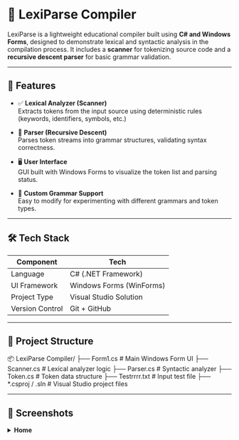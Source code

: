 # 🧠 LexiParse Compiler

LexiParse is a lightweight educational compiler built using **C# and Windows Forms**, designed to demonstrate lexical and syntactic analysis in the compilation process. It includes a **scanner** for tokenizing source code and a **recursive descent parser** for basic grammar validation.

---

## 🚀 Features

- ✅ **Lexical Analyzer (Scanner)**  
  Extracts tokens from the input source using deterministic rules (keywords, identifiers, symbols, etc.)

- 🧩 **Parser (Recursive Descent)**  
  Parses token streams into grammar structures, validating syntax correctness.

- 🖥️ **User Interface**  
  GUI built with Windows Forms to visualize the token list and parsing status.

- 📄 **Custom Grammar Support**  
  Easy to modify for experimenting with different grammars and token types.

---

## 🛠️ Tech Stack

| Component       | Tech                     |
|----------------|--------------------------|
| Language        | C# (.NET Framework)      |
| UI Framework    | Windows Forms (WinForms) |
| Project Type    | Visual Studio Solution   |
| Version Control | Git + GitHub             |

---

## 📁 Project Structure

📦 LexiParse Compiler/
├── Form1.cs # Main Windows Form UI
├── Scanner.cs # Lexical analyzer logic
├── Parser.cs # Syntactic analyzer
├── Token.cs # Token data structure
├── Testrrrr.txt # Input test file
├── *.csproj / .sln # Visual Studio project files

---

## 📸 Screenshots

<details>
<summary><strong>Home</strong></summary>
![Screenshot 2025-06-19 064649](https://github.com/user-attachments/assets/0e08b1b7-fa29-49d0-afb5-744ed3e44f38)
![Screenshot 2025-06-19 064746](https://github.com/user-attachments/assets/aa832202-d795-48c8-a6c5-68d5955392dc)
![Screenshot 2025-06-19 064816](https://github.com/user-attachments/assets/ad254b2c-6daa-4ad5-bde2-1b7ec799dc00)
![Screenshot 2025-06-19 064830](https://github.com/user-attachments/assets/c4d62a7a-c00e-4037-a6dc-4f859483e967)
![Screenshot 2025-06-19 064843](https://github.com/user-attachments/assets/6da4a557-0fe1-44fb-90de-ab70e828d295)
![Screenshot 2025-06-19 064852](https://github.com/user-attachments/assets/ea3f8dcd-64f0-4610-9f43-2ed9521220ce)
![Screenshot 2025-06-19 064859](https://github.com/user-attachments/assets/7978ae8d-e576-44e3-9c80-f6d6ed183cd6)
</details>
